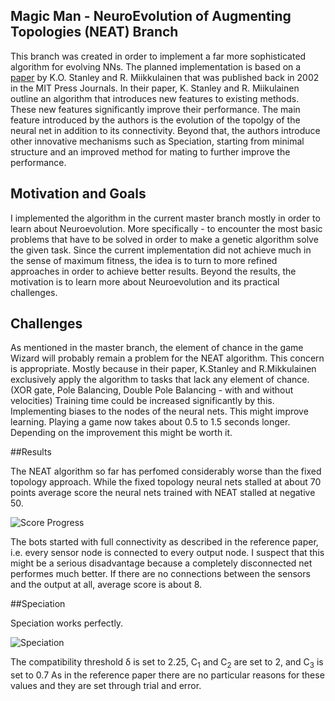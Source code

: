 ## Magic Man - NeuroEvolution of Augmenting Topologies (NEAT) Branch


This branch was created in order to implement a far more sophisticated algorithm for evolving NNs.
The planned implementation is based on a [paper](https://www.mitpressjournals.org/doi/abs/10.1162/106365602320169811 "Stanley K., Miikkulainen R. (2002)") by K.O. Stanley and R. Miikkulainen that was published back in 2002 in the MIT Press Journals.
In their paper, K. Stanley and R. Miikulainen outline an algorithm that introduces new features to existing methods.
These new features significantly improve their performance.
The main feature introduced by the authors is the evolution of the topolgy of the neural net in addition to its connectivity.
Beyond that, the authors introduce other innovative mechanisms such as Speciation, starting from minimal structure and an improved method for mating to further improve the performance.

## Motivation and Goals
I implemented the algorithm in the current master branch mostly in order to learn about Neuroevolution.
More specifically - to encounter the most basic problems that have to be solved in order to make a genetic algorithm solve the given task.
Since the current implementation did not achieve much in the sense of maximum fitness, the idea is to turn to more refined approaches in order to achieve better results.
Beyond the results, the motivation is to learn more about Neuroevolution and its practical challenges.

## Challenges
As mentioned in the master branch, the element of chance in the game Wizard will probably remain a problem for the NEAT algorithm.
This concern is appropriate. Mostly because in their paper, K.Stanley and R.Mikkulainen exclusively apply the algorithm to tasks that lack any element of chance.
(XOR gate, Pole Balancing, Double Pole Balancing - with and without velocities)
Training time could be increased significantly by this.
Implementing biases to the nodes of the neural nets. This might improve learning.
Playing a game now takes about 0.5 to 1.5 seconds longer. Depending on the improvement this might be worth it.

##Results

The NEAT algorithm so far has perfomed considerably worse than the fixed topology approach.
While the fixed topology neural nets stalled at about 70 points average score the neural nets trained with NEAT stalled at negative 50.

![Score Progress](https://user-images.githubusercontent.com/64082072/94849521-d5129d00-0425-11eb-82ff-94656e5a7f0c.png)

The bots started with full connectivity as described in the reference paper, i.e. every sensor node is connected to every output node.
I suspect that this might be a serious disadvantage because a completely disconnected net performes much better.
If there are no connections between the sensors and the output at all, average score is about 8.

##Speciation 

Speciation works perfectly.

![Speciation](https://user-images.githubusercontent.com/64082072/94849529-d774f700-0425-11eb-819e-e07a556ac6bf.png)

The compatibility threshold δ is set to 2.25, C<sub>1</sub> and C<sub>2</sub> are set to 2, and C<sub>3</sub> is set to 0.7
As in the reference paper there are no particular reasons for these values and they are set through trial and error.
